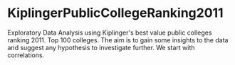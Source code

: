 # KiplingerPublicCollegeRanking2011
Exploratory Data Analysis using Kiplinger's best value public colleges ranking 2011. Top 100 colleges.
The aim is to gain some insights to the data and suggest any hypothesis to investigate further. We start with correlations.

